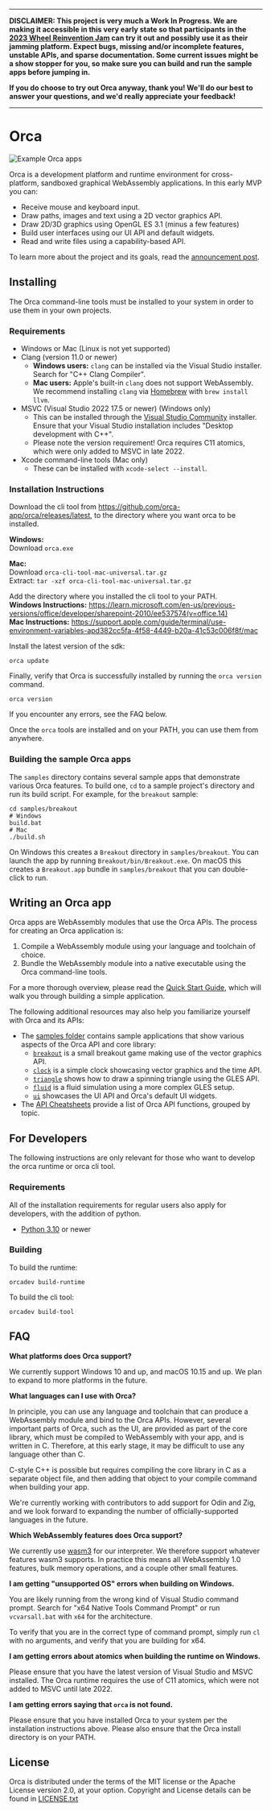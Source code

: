 ------
**DISCLAIMER: This project is very much a Work In Progress. We are making it accessible in this very early state so that participants in the [2023 Wheel Reinvention Jam](https://handmade.network/jam/2023) can try it out and possibly use it as their jamming platform. Expect bugs, missing and/or incomplete features, unstable APIs, and sparse documentation. Some current issues might be a show stopper for you, so make sure you can build and run the sample apps before jumping in.**

**If you do choose to try out Orca anyway, thank you! We'll do our best to answer your questions, and we'd really appreciate your feedback!**

------

# Orca

![Example Orca apps](doc/images/orca-apps-lg.webp)

Orca is a development platform and runtime environment for cross-platform, sandboxed graphical WebAssembly applications. In this early MVP you can:

- Receive mouse and keyboard input.
- Draw paths, images and text using a 2D vector graphics API.
- Draw 2D/3D graphics using OpenGL ES 3.1 (minus a few features)
- Build user interfaces using our UI API and default widgets.
- Read and write files using a capability-based API.

To learn more about the project and its goals, read the [announcement post](https://orca-app.dev/posts/230607/orca_announcement.html).

## Installing

The Orca command-line tools must be installed to your system in order to use them in your own projects.

### Requirements

- Windows or Mac (Linux is not yet supported)
- Clang (version 11.0 or newer)
	- **Windows users:** `clang` can be installed via the Visual Studio installer. Search for "C++ Clang Compiler".
	- **Mac users:** Apple's built-in `clang` does not support WebAssembly. We recommend installing `clang` via [Homebrew](https://brew.sh/) with `brew install llvm`.
- MSVC (Visual Studio 2022 17.5 or newer) (Windows only)
	- This can be installed through the [Visual Studio Community](https://visualstudio.microsoft.com/) installer. Ensure that your Visual Studio installation includes "Desktop development with C++".
	- Please note the version requirement! Orca requires C11 atomics, which were only added to MSVC in late 2022.
- Xcode command-line tools (Mac only)
	- These can be installed with `xcode-select --install`.

### Installation Instructions

Download the cli tool from https://github.com/orca-app/orca/releases/latest, to the directory where you want orca to be installed.

**Windows:**  
Download `orca.exe`

**Mac:**  
Download `orca-cli-tool-mac-universal.tar.gz`  
Extract: `tar -xzf orca-cli-tool-mac-universal.tar.gz`

Add the directory where you installed the cli tool to your PATH.  
**Windows Instructions:** https://learn.microsoft.com/en-us/previous-versions/office/developer/sharepoint-2010/ee537574(v=office.14)  
**Mac Instructions:** https://support.apple.com/guide/terminal/use-environment-variables-apd382cc5fa-4f58-4449-b20a-41c53c006f8f/mac

Install the latest version of the sdk:

```
orca update
```

Finally, verify that Orca is successfully installed by running the `orca version` command.

```
orca version
```

If you encounter any errors, see the FAQ below.

Once the `orca` tools are installed and on your PATH, you can use them from anywhere.

### Building the sample Orca apps

The `samples` directory contains several sample apps that demonstrate various Orca features. To build one, `cd` to a sample project's directory and run its build script. For example, for the `breakout` sample:

```
cd samples/breakout
# Windows
build.bat
# Mac
./build.sh
```

On Windows this creates a `Breakout` directory in `samples/breakout`. You can launch the app by running `Breakout/bin/Breakout.exe`. On macOS this creates a `Breakout.app` bundle in `samples/breakout` that you can double-click to run.

## Writing an Orca app

Orca apps are WebAssembly modules that use the Orca APIs. The process for creating an Orca application is:

1. Compile a WebAssembly module using your language and toolchain of choice.
2. Bundle the WebAssembly module into a native executable using the Orca command-line tools.

For a more thorough overview, please read the [Quick Start Guide](./doc/QuickStart.md), which will walk you through building a simple application.

The following additional resources may also help you familiarize yourself with Orca and its APIs:

- The [samples folder](./samples) contains sample applications that show various aspects of the Orca API and core library:
	- [`breakout`](./samples/breakout) is a small breakout game making use of the vector graphics API.
	- [`clock`](./samples/clock) is a simple clock showcasing vector graphics and the time API.
	- [`triangle`](./samples/triangle) shows how to draw a spinning triangle using the GLES API.
	- [`fluid`](./samples/fluid) is a fluid simulation using a more complex GLES setup.
	- [`ui`](./samples/ui) showcases the UI API and Orca's default UI widgets.
- The [API Cheatsheets](./doc/cheatsheets) provide a list of Orca API functions, grouped by topic.

## For Developers

The following instructions are only relevant for those who want to develop the orca runtime or orca cli tool.

### Requirements

All of the installation requirements for regular users also apply for developers, with the addition of python.

- [Python 3.10](https://www.python.org/) or newer

### Building 

To build the runtime:

```
orcadev build-runtime
```

To build the cli tool:

```
orcadev build-tool
```

## FAQ

**What platforms does Orca support?**

We currently support Windows 10 and up, and macOS 10.15 and up. We plan to expand to more platforms in the future.

**What languages can I use with Orca?**

In principle, you can use any language and toolchain that can produce a WebAssembly module and bind to the Orca APIs. However, several important parts of Orca, such as the UI, are provided as part of the core library, which must be compiled to WebAssembly with your app, and is written in C. Therefore, at this early stage, it may be difficult to use any language other than C.

C-style C++ is possible but requires compiling the core library in C as a separate object file, and then adding that object to your compile command when building your app.

We're currently working with contributors to add support for Odin and Zig, and we look forward to expanding the number of officially-supported languages in the future.

**Which WebAssembly features does Orca support?**

We currently use [wasm3](https://github.com/wasm3/wasm3) for our interpreter. We therefore support whatever features wasm3 supports. In practice this means all WebAssembly 1.0 features, bulk memory operations, and a couple other small features.

**I am getting "unsupported OS" errors when building on Windows.**

You are likely running from the wrong kind of Visual Studio command prompt. Search for "x64 Native Tools Command Prompt" or run `vcvarsall.bat` with `x64` for the architecture.

To verify that you are in the correct type of command prompt, simply run `cl` with no arguments, and verify that you are building for x64.

**I am getting errors about atomics when building the runtime on Windows.**

Please ensure that you have the latest version of Visual Studio and MSVC installed. The Orca runtime requires the use of C11 atomics, which were not added to MSVC until late 2022.

**I am getting errors saying that `orca` is not found.**

Please ensure that you have installed Orca to your system per the installation instructions above. Please also ensure that the Orca install directory is on your PATH.

## License

Orca is distributed under the terms of the  MIT license or the Apache License version 2.0, at your option. Copyright and License details can be found in [LICENSE.txt](./LICENSE.txt)
